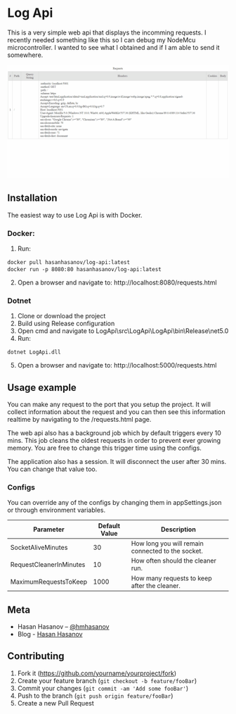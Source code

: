 # Log Api

This is a very simple web api that displays the incomming requests. I recently needed something like this so I can debug my NodeMcu microcontroller. I wanted to see what I obtained and if I am able to send it somewhere.

![](assets/LogApi.gif)

## Installation 

The easiest way to use Log Api is with Docker.

### Docker:

1. Run:
```
docker pull hasanhasanov/log-api:latest
docker run -p 8080:80 hasanhasanov/log-api:latest
```
2. Open a browser and navigate to: http://localhost:8080/requests.html

### Dotnet

1. Clone or download the project
2. Build using Release configuration
3. Open cmd and navigate to LogApi\src\LogApi\LogApi\bin\Release\net5.0
4. Run:

```
dotnet LogApi.dll
```
5. Open a browser and navigate to: http://localhost:5000/requests.html

## Usage example

You can make any request to the port that you setup the project. It will collect information about the request and you can then see this information realtime by navigating to the /requests.html page.

The web api also has a background job which by default triggers every 10 mins. This job cleans the oldest requests in order to prevent ever growing memory. You are free to change this trigger time using the configs.

The application also has a session. It will disconnect the user after 30 mins. You can change that value too.

### Configs

You can override any of the configs by changing them in appSettings.json or through environment variables.

| Parameter  | Default Value | Description |
| ------------- | ------------- |------------- |
| SocketAliveMinutes  | 30  | How long you will remain connected to the socket.  |
| RequestCleanerInMinutes  |  10  | How often should the cleaner run. |
| MaximumRequestsToKeep  | 1000 | How many requests to keep after the cleaner. |

## Meta

* Hasan Hasanov – [@hmhasanov](https://twitter.com/hmhasanov)
* Blog - [Hasan Hasanov](https://hasan-hasanov.com/)

## Contributing

1. Fork it (<https://github.com/yourname/yourproject/fork>)
2. Create your feature branch (`git checkout -b feature/fooBar`)
3. Commit your changes (`git commit -am 'Add some fooBar'`)
4. Push to the branch (`git push origin feature/fooBar`)
5. Create a new Pull Request

